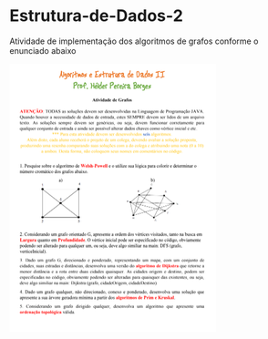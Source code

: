# Estrutura-de-Dados-2
<div>
  <p> Atividade de implementação dos algoritmos de grafos conforme o enunciado abaixo </p>
  <img src="grafos atividade.png" alt="atividade" style="width:auto;">
</div>
